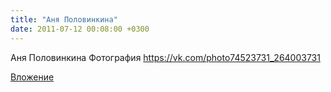```yaml
---
title: "Аня Половинкина"
date: 2011-07-12 00:08:00 +0300
---
```


Аня Половинкина
Фотография
https://vk.com/photo74523731_264003731

[Вложение](https://vk.com/photo74523731_264003731)

